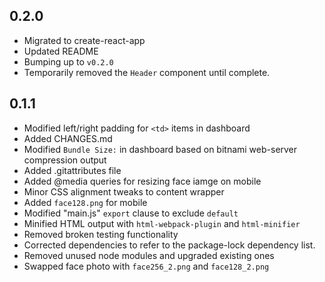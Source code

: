 ## 0.2.0

-   Migrated to create-react-app
-   Updated README
-   Bumping up to `v0.2.0`
-   Temporarily removed the `Header` component until complete.

## 0.1.1

-   Modified left/right padding for `<td>` items in dashboard
-   Added CHANGES.md
-   Modified `Bundle Size:` in dashboard based on bitnami web-server compression output
-   Added .gitattributes file
-   Added @media queries for resizing face iamge on mobile
-   Minor CSS alignment tweaks to content wrapper
-   Added `face128.png` for mobile
-   Modified "main.js" `export` clause to exclude `default`
-   Minified HTML output with `html-webpack-plugin` and `html-minifier`
-   Removed broken testing functionality
-   Corrected dependencies to refer to the package-lock dependency list.
-   Removed unused node modules and upgraded existing ones
-   Swapped face photo with `face256_2.png` and `face128_2.png`
